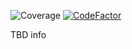 ![Coverage](https://img.shields.io/badge/Coverage-81.8%25-brightgreen)
[![CodeFactor](https://www.codefactor.io/repository/github/pictowolf/excel-mapper/badge)](https://www.codefactor.io/repository/github/pictowolf/excel-mapper)

TBD info
